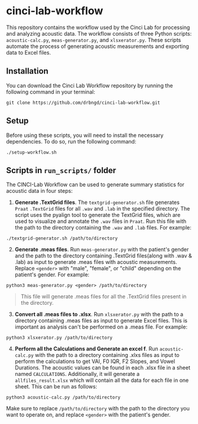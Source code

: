 # cinci-lab-workflow

This repository contains the workflow used by the Cinci Lab for processing and analyzing acoustic data. The workflow consists of three Python scripts: `acoustic-calc.py`, `meas-generator.py`, and `xlsxerator.py`. These scripts automate the process of generating acoustic measurements and exporting data to Excel files.

## Installation

You can download the Cinci Lab Workflow repository by running the following command in your terminal:

```
git clone https://github.com/drbngd/cinci-lab-workflow.git
```

## Setup

Before using these scripts, you will need to install the necessary dependencies. To do so, run the following command:

```
./setup-workflow.sh

```


## Scripts in `run_scripts/` folder

The CINCI-Lab Workflow can be used to generate summary statistics for acoustic data in four steps:

1. **Generate .TextGrid files**. The `textgrid-generator.sh` file generates `Praat` `.TextGrid` files for all `.wav` and `.lab` in the specified directory. The script uses the pyalign tool to generate the TextGrid files, which are used to visualize and annotate the `.wav` files in `Praat`. Run this file with the path to the directory containing the `.wav` and `.lab` files. For example:

```
./textgrid-generator.sh /path/to/directory
```

2. **Generate .meas files**. Run `meas-generator.py` with the patient's gender and the path to the directory containing .TextGrid files(along with .wav & .lab) as input to generate .meas files with acoustic measurements. Replace `<gender>` with "male", "female", or "child" depending on the patient's gender. For example:

```
python3 meas-generator.py <gender> /path/to/directory
```
> This file will generate .meas files for all the .TextGrid files present in the directory.

3. **Convert all .meas files to .xlsx**. Run `xlsxerator.py` with the path to a directory containing .meas files as input to generate Excel files. This is important as analysis can't be performed on a .meas file. For example:

```
python3 xlsxerator.py /path/to/directory
```

4. **Perform all the Calculations and Generate an excel f**. Run `acoustic-calc.py` with the path to a directory containing .xlxs files as input to perform the calculations to get VAI, F0 IQR, F2 Slopes, and Vowel Durations. The acoustic values can be found in each .xlsx file in a sheet named `CALCULATIONS`. Additionally, it will generate a `allfiles_result.xlsx` which will contain all the data for each file in one sheet. This can be run as follows:

```
python3 acoustic-calc.py /path/to/directory
```

Make sure to replace `/path/to/directory` with the path to the directory you want to operate on, and replace `<gender>` with the patient's gender.



